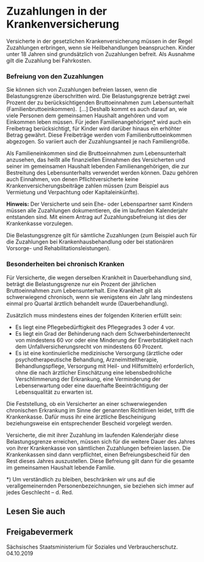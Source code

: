 # Zuzahlungen in der Krankenversicherung

Versicherte in der gesetzlichen Krankenversicherung müssen in der Regel Zuzahlungen erbringen, wenn sie Heilbehandlungen beanspruchen. Kinder unter 18 Jahren sind grundsätzlich von Zuzahlungen befreit. Als Ausnahme gilt die Zuzahlung bei Fahrkosten.

### Befreiung von den Zuzahlungen

Sie können sich von Zuzahlungen befreien lassen, wenn die Belastungsgrenze überschritten wird. Die Belastungsgrenze beträgt zwei Prozent der zu berücksichtigenden Bruttoeinnahmen zum Lebensunterhalt (Familienbruttoeinkommen). [...] Deshalb kommt es auch darauf an, wie viele Personen dem gemeinsamen Haushalt angehören und vom Einkommen leben müssen. Für jeden Familienangehörigen[\*](#FuNo) wird auch ein Freibetrag berücksichtigt, für Kinder wird darüber hinaus ein erhöhter Betrag gewährt. Diese Freibeträge werden vom Familienbruttoeinkommen abgezogen. So variiert auch der Zuzahlungsanteil je nach Familiengröße.

Als Familieneinkommen sind die Bruttoeinnahmen zum Lebensunterhalt anzusehen, das heißt alle finanziellen Einnahmen des Versicherten und seiner im gemeinsamen Haushalt lebenden Familienangehörigen, die zur Bestreitung des Lebensunterhalts verwendet werden können. Dazu gehören auch Einnahmen, von denen Pflichtversicherte keine Krankenversicherungsbeiträge zahlen müssen (zum Beispiel aus Vermietung und Verpachtung oder Kapitaleinkünfte).

**Hinweis:** Der Versicherte und sein Ehe- oder Lebenspartner samt Kindern müssen alle Zuzahlungen dokumentieren, die im laufenden Kalenderjahr entstanden sind. Mit einem Antrag auf Zuzahlungsbefreiung ist dies der Krankenkasse vorzulegen.

Die Belastungsgrenze gilt für sämtliche Zuzahlungen (zum Beispiel auch für die Zuzahlungen bei Krankenhausbehandlung oder bei stationären Vorsorge- und Rehabilitationsleistungen).

### Besonderheiten bei chronisch Kranken

Für Versicherte, die wegen derselben Krankheit in Dauerbehandlung sind, beträgt die Belastungsgrenze nur ein Prozent der jährlichen Bruttoeinnahmen zum Lebensunterhalt. Eine Krankheit gilt als schwerwiegend chronisch, wenn sie wenigstens ein Jahr lang mindestens einmal pro Quartal ärztlich behandelt wurde (Dauerbehandlung).

Zusätzlich muss mindestens eines der folgenden Kriterien erfüllt sein:

* Es liegt eine Pflegebedürftigkeit des Pflegegrades 3 oder 4 vor.
* Es liegt ein Grad der Behinderung nach dem Schwerbehindertenrecht von mindestens 60 vor oder eine Minderung der Erwerbstätigkeit nach dem Unfallversicherungsrecht von mindestens 60 Prozent.
* Es ist eine kontinuierliche medizinische Versorgung (ärztliche oder psychotherapeutische Behandlung, Arzneimitteltherapie, Behandlungspflege, Versorgung mit Heil- und Hilfsmitteln) erforderlich, ohne die nach ärztlicher Einschätzung eine lebensbedrohliche Verschlimmerung der Erkrankung, eine Verminderung der Lebenserwartung oder eine dauerhafte Beeinträchtigung der Lebensqualität zu erwarten ist.

Die Feststellung, ob ein Versicherter an einer schwerwiegenden chronischen Erkrankung im Sinne der genannten Richtlinien leidet, trifft die Krankenkasse. Dafür muss ihr eine ärztliche Bescheinigung beziehungsweise ein entsprechender Bescheid vorgelegt werden.

Versicherte, die mit ihrer Zuzahlung im laufenden Kalenderjahr diese Belastungsgrenze erreichen, müssen sich für die weitere Dauer des Jahres von ihrer Krankenkasse von sämtlichen Zuzahlungen befreien lassen. Die Krankenkassen sind dann verpflichtet, einen Befreiungsbescheid für den Rest dieses Jahres auszustellen. Diese Befreiung gilt dann für die gesamte im gemeinsamen Haushalt lebende Familie.

\*) Um verständlich zu bleiben, beschränken wir uns auf die verallgemeinernden Personenbezeichnungen, sie beziehen sich immer auf jedes Geschlecht – d. Red.

## Lesen Sie auch

## Freigabevermerk

Sächsisches Staatsministerium für Soziales und Verbraucherschutz. 04.10.2019
